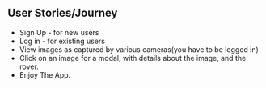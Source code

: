 ## User Stories/Journey

* Sign Up - for new users
* Log in - for existing users
* View images as captured by various cameras(you have to be logged in)
* Click on an image for a modal, with details about the image, and the rover.
* Enjoy The App.